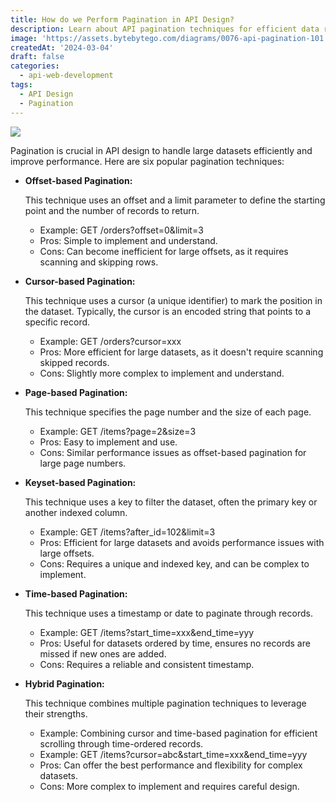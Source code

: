 ```yaml
---
title: How do we Perform Pagination in API Design?
description: Learn about API pagination techniques for efficient data retrieval.
image: 'https://assets.bytebytego.com/diagrams/0076-api-pagination-101.png'
createdAt: '2024-03-04'
draft: false
categories:
  - api-web-development
tags:
  - API Design
  - Pagination
---
```


![](https://assets.bytebytego.com/diagrams/0076-api-pagination-101.png)

Pagination is crucial in API design to handle large datasets efficiently and improve performance. Here are six popular pagination techniques:

*   **Offset-based Pagination:**

    This technique uses an offset and a limit parameter to define the starting point and the number of records to return.

    *   Example: GET /orders?offset=0&limit=3
    *   Pros: Simple to implement and understand.
    *   Cons: Can become inefficient for large offsets, as it requires scanning and skipping rows.
*   **Cursor-based Pagination:**

    This technique uses a cursor (a unique identifier) to mark the position in the dataset. Typically, the cursor is an encoded string that points to a specific record.

    *   Example: GET /orders?cursor=xxx
    *   Pros: More efficient for large datasets, as it doesn't require scanning skipped records.
    *   Cons: Slightly more complex to implement and understand.
*   **Page-based Pagination:**

    This technique specifies the page number and the size of each page.

    *   Example: GET /items?page=2&size=3
    *   Pros: Easy to implement and use.
    *   Cons: Similar performance issues as offset-based pagination for large page numbers.
*   **Keyset-based Pagination:**

    This technique uses a key to filter the dataset, often the primary key or another indexed column.

    *   Example: GET /items?after\_id=102&limit=3
    *   Pros: Efficient for large datasets and avoids performance issues with large offsets.
    *   Cons: Requires a unique and indexed key, and can be complex to implement.
*   **Time-based Pagination:**

    This technique uses a timestamp or date to paginate through records.

    *   Example: GET /items?start\_time=xxx&end\_time=yyy
    *   Pros: Useful for datasets ordered by time, ensures no records are missed if new ones are added.
    *   Cons: Requires a reliable and consistent timestamp.
*   **Hybrid Pagination:**

    This technique combines multiple pagination techniques to leverage their strengths.

    *   Example: Combining cursor and time-based pagination for efficient scrolling through time-ordered records.
    *   Example: GET /items?cursor=abc&start\_time=xxx&end\_time=yyy
    *   Pros: Can offer the best performance and flexibility for complex datasets.
    *   Cons: More complex to implement and requires careful design.
